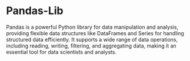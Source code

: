 # Pandas-Lib
Pandas is a powerful Python library for data manipulation and analysis, providing flexible data structures like DataFrames and Series for handling structured data efficiently. It supports a wide range of data operations, including reading, writing, filtering, and aggregating data, making it an essential tool for data scientists and analysts.
